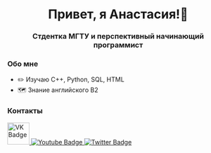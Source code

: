<!--
**kimmelanastasia/kimmelanastasia** is a ✨ _special_ ✨ repository because its `README.md` (this file) appears on your GitHub profile.

Here are some ideas to get you started:

- 🔭 I’m currently working on ...
- 🌱 I’m currently learning ...
- 👯 I’m looking to collaborate on ...
- 🤔 I’m looking for help with ...
- 💬 Ask me about ...
- 📫 How to reach me: ...
- 😄 Pronouns: ...
- ⚡ Fun fact: ...
-->

<div id="header" align="center">
  <h1>Привет, я Анастасия!👋</h1>
  <h3>Стдентка МГТУ и перспективный начинающий программист</h3>
</div>

### Обо мне
- ✏️ Изучаю C++, Python, SQL, HTML
- 🗺️ Знание английского B2

### Контакты
<div id="badges">
  <a href="your-linkedin-URL">
    <img src="https://cdn-icons-png.freepik.com/256/226/226239.png" alt="VK Badge" height=50/>
  </a>
  <a href="your-youtube-URL">
    <img src="https://img.shields.io/badge/YouTube-red?style=for-the-badge&logo=youtube&logoColor=white" alt="Youtube Badge"/>
  </a>
  <a href="your-twitter-URL">
    <img src="https://img.shields.io/badge/Twitter-blue?style=for-the-badge&logo=twitter&logoColor=white" alt="Twitter Badge"/>
  </a>
</div>
